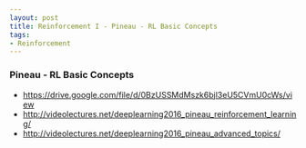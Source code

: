 ```yaml
---
layout: post
title: Reinforcement I - Pineau - RL Basic Concepts
tags:
- Reinforcement
---
```


### Pineau - RL Basic Concepts  
* https://drive.google.com/file/d/0BzUSSMdMszk6bjl3eU5CVmU0cWs/view
* http://videolectures.net/deeplearning2016_pineau_reinforcement_learning/
* http://videolectures.net/deeplearning2016_pineau_advanced_topics/
